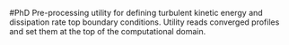 #PhD
Pre-processing utility for defining turbulent kinetic energy and dissipation rate top boundary conditions. Utility reads converged profiles and set them at the top of the computational domain.